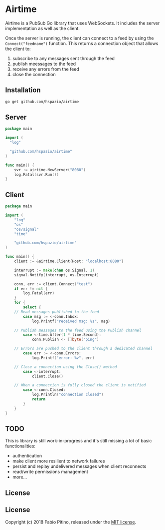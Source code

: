 # Airtime

Airtime is a PubSub Go library that uses WebSockets. It includes the server implementation as well as the client.

Once the server is running, the client can connect to a feed by using the `Connect("feedname")` function. This returns a connection object that allows the client to:

1. subscribe to any messages sent through the feed
2. publish meessages to the feed
3. receive any errors from the feed
4. close the connection

## Installation

```bash
go get github.com/hspazio/airtime
```

## Server

```go
package main 

import (
  "log"

  "github.com/hspazio/airtime"
)

func main() {
	svr := airtime.NewServer("8080")
	log.Fatal(svr.Run())
}
```

## Client

```go
package main

import (
	"log"
	"os"
	"os/signal"
	"time"

	"github.com/hspazio/airtime"
)

func main() {
	client := &airtime.Client{Host: "localhost:8080"}

	interrupt := make(chan os.Signal, 1)
	signal.Notify(interrupt, os.Interrupt)

	conn, err := client.Connect("test")
	if err != nil {
		log.Fatal(err)
	}
	for {
		select {
    // Read messages published to the feed
		case msg := <-conn.Inbox:
			log.Printf("received msg: %s", msg)

    // Publish messages to the feed using the Publish channel
		case <-time.After(1 * time.Second):
			conn.Publish <- []byte("ping")

    // Errors are pushed to the client through a dedicated channel
		case err := <-conn.Errors:
			log.Printf("error: %v", err)

    // Close a connection using the Close() method
		case <-interrupt:
			client.Close()

    // When a connection is fully closed the client is notified 
		case <-conn.Closed:
			log.Println("connection closed")
			return
		}
	}
}
```

## TODO

This is library is still work-in-progress and it's still missing a lot of basic functionalities: 

* authentication
* make client more resilient to network failures
* persist and replay undelivered messages when client reconnects
* read/write permissions management
* more...

## License


## License

Copyright (c) 2018 Fabio Pitino, released under the [MIT license](http://www.opensource.org/licenses/MIT).
